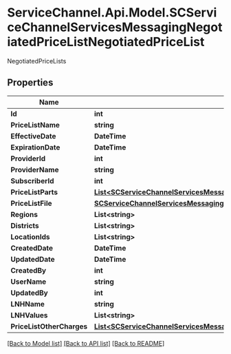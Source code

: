 # ServiceChannel.Api.Model.SCServiceChannelServicesMessagingNegotiatedPriceListNegotiatedPriceList
NegotiatedPriceLists

## Properties

Name | Type | Description | Notes
------------ | ------------- | ------------- | -------------
**Id** | **int** | Id | [optional] 
**PriceListName** | **string** | PriceListName | [optional] 
**EffectiveDate** | **DateTime** | EffectiveDate | [optional] 
**ExpirationDate** | **DateTime** | ExpirationDate | [optional] 
**ProviderId** | **int** | ProviderId | [optional] 
**ProviderName** | **string** | ProviderName | [optional] 
**SubscriberId** | **int** | SubscriberId | [optional] 
**PriceListParts** | [**List&lt;SCServiceChannelServicesMessagingNegotiatedPriceListPriceListPart&gt;**](SCServiceChannelServicesMessagingNegotiatedPriceListPriceListPart.md) | PriceListParts | [optional] 
**PriceListFile** | [**SCServiceChannelServicesMessagingNegotiatedPriceListPriceListFile**](SCServiceChannelServicesMessagingNegotiatedPriceListPriceListFile.md) |  | [optional] 
**Regions** | **List&lt;string&gt;** | Regions | [optional] 
**Districts** | **List&lt;string&gt;** | Districts | [optional] 
**LocationIds** | **List&lt;string&gt;** | LocationIds | [optional] 
**CreatedDate** | **DateTime** | Created Date | [optional] 
**UpdatedDate** | **DateTime** | Updated Date | [optional] 
**CreatedBy** | **int** | Created By | [optional] 
**UserName** | **string** | UserName | [optional] 
**UpdatedBy** | **int** | Updated By | [optional] 
**LNHName** | **string** | LNHName | [optional] 
**LNHValues** | **List&lt;string&gt;** | LNHValues | [optional] 
**PriceListOtherCharges** | [**List&lt;SCServiceChannelServicesMessagingNegotiatedPriceListPriceListOtherCharges&gt;**](SCServiceChannelServicesMessagingNegotiatedPriceListPriceListOtherCharges.md) | PriceListOtherCharges | [optional] 

[[Back to Model list]](../README.md#documentation-for-models) [[Back to API list]](../README.md#documentation-for-api-endpoints) [[Back to README]](../README.md)

